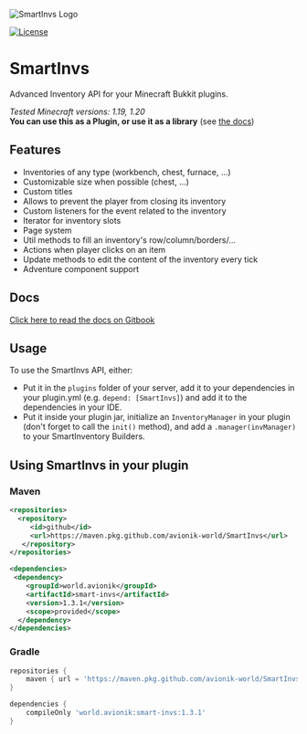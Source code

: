 ![SmartInvs Logo](http://minuskube.fr/img/smart-invs/smart_invs.png)

[![License](https://img.shields.io/github/license/minuskube/smartinvs.svg?style=flat-square)](https://github.com/MinusKube/SmartInvs/blob/master/LICENSE.md)

# SmartInvs
Advanced Inventory API for your Minecraft Bukkit plugins.

*Tested Minecraft versions: 1.19, 1.20*  
**You can use this as a Plugin, or use it as a library** (see [the docs](https://minuskube.gitbook.io/smartinvs/))

## Features
* Inventories of any type (workbench, chest, furnace, ...)
* Customizable size when possible (chest, ...)
* Custom titles
* Allows to prevent the player from closing its inventory
* Custom listeners for the event related to the inventory
* Iterator for inventory slots
* Page system
* Util methods to fill an inventory's row/column/borders/...
* Actions when player clicks on an item
* Update methods to edit the content of the inventory every tick
* Adventure component support

## Docs
[Click here to read the docs on Gitbook](https://minuskube.gitbook.io/smartinvs/)

## Usage
To use the SmartInvs API, either:
- Put it in the `plugins` folder of your server, add it to your dependencies in your plugin.yml (e.g. `depend: [SmartInvs]`) and add it to the dependencies in your IDE.
- Put it inside your plugin jar, initialize an `InventoryManager` in your plugin (don't forget to call the `init()` method), and add a `.manager(invManager)` to your SmartInventory Builders.

## Using SmartInvs in your plugin

### Maven
```xml
<repositories>
  <repository>
     <id>github</id>
     <url>https://maven.pkg.github.com/avionik-world/SmartInvs</url>
   </repository>
</repositories>
```

```xml
<dependencies>
 <dependency>
    <groupId>world.avionik</groupId>
    <artifactId>smart-invs</artifactId>
    <version>1.3.1</version>
    <scope>provided</scope>
  </dependency>
</dependencies>
```

### Gradle
```groovy
repositories {
    maven { url = 'https://maven.pkg.github.com/avionik-world/SmartInvs' }
}
```

```groovy
dependencies {
    compileOnly 'world.avionik:smart-invs:1.3.1'
}
